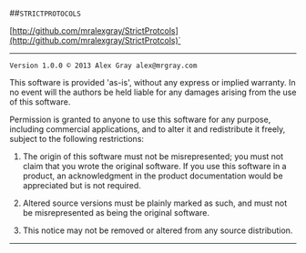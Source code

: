 ##`STRICTPROTOCOLS`

[http://github.com/mralexgray/StrictProtcols](http://github.com/mralexgray/StrictProtcols)`

---


`Version 1.0.0 © 2013 Alex Gray alex@mrgray.com`


This software is provided 'as-is', without any express or implied warranty. In no event will the authors be held liable for any damages arising from the use of this software.

Permission is granted to anyone to use this software for any purpose, including commercial applications, and to alter it and redistribute it freely, subject to the following restrictions:

   1. The origin of this software must not be misrepresented; you must not claim that you wrote the original software. If you use this software in a product, an acknowledgment in the product documentation would be appreciated but is not required.

   2. Altered source versions must be plainly marked as such, and must not be misrepresented as being the original software.

   3. This notice may not be removed or altered from any source distribution.

- - -